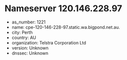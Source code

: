 # Nameserver 120.146.228.97

* as_number: 1221
* name: cpe-120-146-228-97.static.wa.bigpond.net.au.
* city: Perth
* country: AU
* organization: Telstra Corporation Ltd
* version: Unknown
* dnssec: Unknown
